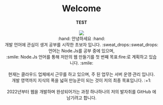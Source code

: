 <div align="center">
 
 # Welcome
 
</div>

<h4 align="center">TEST</h4>
<div align="center">
 <img src="https://capsule-render.vercel.app/api?type=Waving&color=0:EEFF00,100:a82da8&height=300&section=header&text=Welcome&fontSize=90"><br>
 :hand: 안녕하세요 :hand:<br>
 개발 언어에 관심이 생겨 공부를 시작한 초보자 입니다. :sweat_drops::sweat_drops: <br>
 언어는 Node.Js를 공부 중에 있으며, <br>
 :smile: Node.Js 언어를 통해 저만의 웹 만들기를 첫 번째 목표:fire:로 계획하고 있습니다. :smile: <br>
 <br>
 현재는 클라우드 업체에서 근무를 하고 있으며, 주 된 업무는 서버 운영·관리 입니다. <br>
 개발 영역까지 지식의 폭을 넓혀 만능꾼이 되는 것이 저의 최종 목표입니다. :+1: <br>
 <br>
 2022년부터 웹을 개발하며 완성되어가는 과정 하나하나의 저의 발자취를 GitHub 에 남기려고 합니다.
</div>
